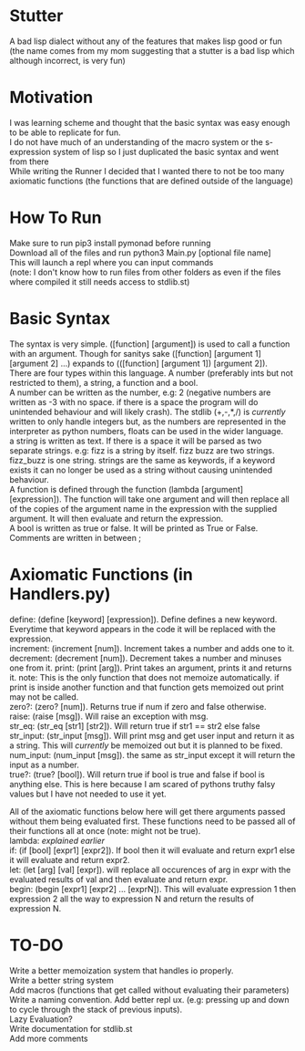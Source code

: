 # Stutter
A bad lisp dialect without any of the features that makes lisp good or fun                                 
(the name comes from my mom suggesting that a stutter is a bad lisp which although incorrect, is very fun)                          

# Motivation
I was learning scheme and thought that the basic syntax was easy enough to be able to replicate for fun.                            
I do not have much of an understanding of the macro system or the s-expression system of lisp so I just duplicated the basic syntax and went from there                         
While writing the Runner I decided that I wanted there to not be too many axiomatic functions (the functions that are defined outside of the language)                         

# How To Run
Make sure to run pip3 install pymonad before running                            
Download all of the files and run python3 Main.py \[optional file name\]                             
This will launch a repl where you can input commands                                   
(note: I don't know how to run files from other folders as even if the files where compiled it still needs access to stdlib.st)                        

# Basic Syntax
The syntax is very simple. (\[function\] \[argument\]) is used to call a function with an argument. 
Though for sanitys sake (\[function\] \[argument 1\] \[argument 2\] ...) expands to ((\[function\] \[argument 1\]) \[argument 2\]).                    
There are four types within this language. A number (preferably ints but not restricted to them), a string, a function and a bool.                  
A number can be written as the number, e.g: 2 (negative numbers are written as -3 with no space. if there is a space the program will do unintended behaviour and will likely crash). The stdlib (+,-,*,/) is *currently* written to only handle integers but, as the numbers are represented in the interpreter as python numbers, floats can be used in the wider language.                             
a string is written as text. If there is a space it will be parsed as two separate strings. e.g: fizz is a string by itself. fizz buzz are two strings. fizz_buzz is one string.
strings are the same as keywords, if a keyword exists it can no longer be used as a string without causing unintended behaviour.                            
A function is defined through the function (lambda \[argument\] \[expression\]). The function will take one argument and will then replace all of the copies of the argument name in the expression with the supplied argument. It will then evaluate and return the expression.         
A bool is written as true or false. It will be printed as True or False.                  
Comments are written in between ;                                      

# Axiomatic Functions (in Handlers.py)
define: (define \[keyword\] \[expression\]). Define defines a new keyword. Everytime that keyword appears in the code it will be replaced with the expression.                    
increment: (increment \[num\]). Increment takes a number and adds one to it.             
decrement: (decrement \[num\]). Decrement takes a number and minuses one from it. 
print: (print \[arg\]). Print takes an argument, prints it and returns it. note: This is the only function that does not memoize automatically. if print is inside another function and that function gets memoized out print may not be called.             
zero?: (zero? \[num\]). Returns true if num if zero and false otherwise.                  
raise: (raise \[msg\]). Will raise an exception with msg.                            
str_eq: (str_eq \[str1\] \[str2\]). Will return true if str1 == str2 else false                  
str_input: (str_input \[msg\]). Will print msg and get user input and return it as a string. This will *currently* be memoized out but it is planned to be fixed.                   
num_input: (num_input \[msg\]). the same as str_input except it will return the input as a number.                           
true?: (true? \[bool\]). Will return true if bool is true and false if bool is anything else. This is here because I am scared of pythons truthy falsy values but I have not needed to use it yet.                    
                                 
All of the axiomatic functions below here will get there arguments passed without them being evaluated first. These functions need to be passed all of their functions all at once (note: might not be true).                             
lambda: *explained earlier*                                 
if: (if \[bool\] \[expr1\] \[expr2\]). If bool then it will evaluate and return expr1 else it will evaluate and return expr2.                        
let: (let \[arg\] \[val\] \[expr\]). will replace all occurences of arg in expr with the evaluated results of val and then evaluate and return expr.                      
begin: (begin \[expr1\] \[expr2\] ... \[exprN\]). This will evaluate expression 1 then expression 2 all the way to expression N and return the results of expression N.                      
# TO-DO
Write a better memoization system that handles io properly.                 
Write a better string system                                
Add macros (functions that get called without evaluating their parameters)
Write a naming convention. 
Add better repl ux. (e.g: pressing up and down to cycle through the stack of previous inputs).                               
Lazy Evaluation?                     
Write documentation for stdlib.st                
Add more comments                            
